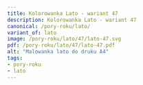 ```yaml
---
title: Kolorowanka Lato - wariant 47
description: Kolorowanka Lato - wariant 47
canonical: /pory-roku/lato/
variant_of: lato
image: /pory-roku/lato/47/lato-47.svg
pdf: /pory-roku/lato/47/lato-47.pdf
alt: "Malowanka lato do druku A4"
tags:
- pory-roku
- lato
---
```

